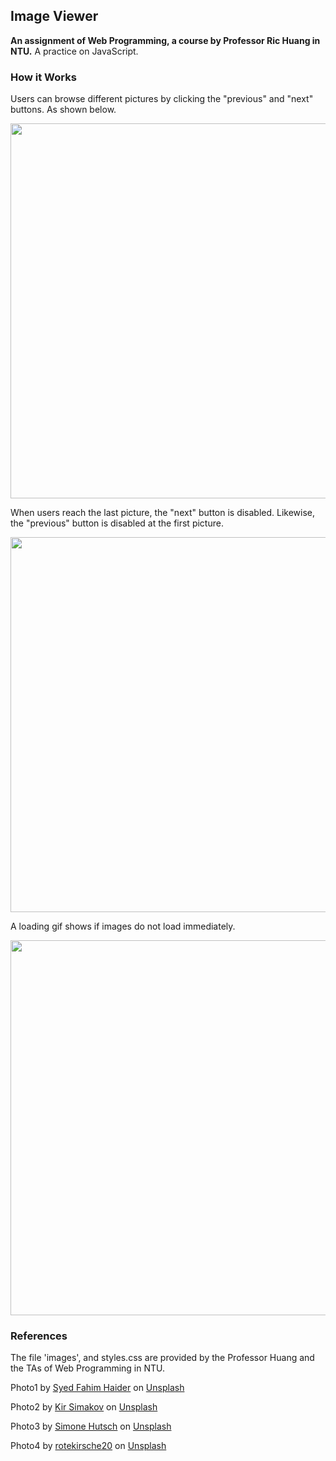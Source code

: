 ## Image Viewer
**An assignment of Web Programming, a course by Professor Ric Huang in NTU.** A practice on JavaScript.

### How it Works
Users can browse different pictures by clicking the "previous" and "next" buttons. As shown below.
<p align="center">
  <img src="https://raw.githubusercontent.com/kanapki/image-viewer/master/screenshots/screenshot1.png" width="600">
</p>

When users reach the last picture, the "next" button is disabled. Likewise, the "previous" button is disabled at the first picture.
<p align="center">
  <img src="https://raw.githubusercontent.com/kanapki/image-viewer/master/screenshots/screenshot2.png" width="600">
</p>

A loading gif shows if images do not load immediately.
<p align="center">
  <img src="https://raw.githubusercontent.com/kanapki/image-viewer/master/screenshots/screenshot3.png" width="600">
</p>

### References
The file 'images', and styles.css are provided by the Professor Huang and the TAs of Web Programming in NTU.  

Photo1 by <a href="https://unsplash.com/@jaffrix?utm_source=unsplash&utm_medium=referral&utm_content=creditCopyText">Syed Fahim Haider</a> on <a href="https://unsplash.com/?utm_source=unsplash&utm_medium=referral&utm_content=creditCopyText">Unsplash</a>  

Photo2 by <a href="https://unsplash.com/@kirsimakov?utm_source=unsplash&utm_medium=referral&utm_content=creditCopyText">Kir Simakov</a> on <a href="https://unsplash.com/?utm_source=unsplash&utm_medium=referral&utm_content=creditCopyText">Unsplash</a>  

Photo3 by <a href="https://unsplash.com/@heysupersimi?utm_source=unsplash&utm_medium=referral&utm_content=creditCopyText">Simone Hutsch</a> on <a href="https://unsplash.com/?utm_source=unsplash&utm_medium=referral&utm_content=creditCopyText">Unsplash</a>  

Photo4 by <a href="https://unsplash.com/@rotekirsche20?utm_source=unsplash&utm_medium=referral&utm_content=creditCopyText">rotekirsche20</a> on <a href="https://unsplash.com/?utm_source=unsplash&utm_medium=referral&utm_content=creditCopyText">Unsplash</a>  

  
